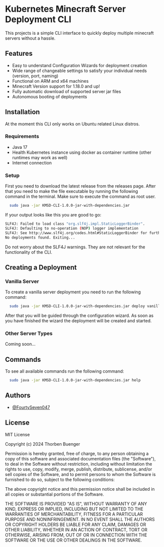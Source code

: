 
# Kubernetes Minecraft Server Deployment CLI

This projects is a simple CLI interface to quickly deploy multiple minecraft servers without a hassle.

## Features

- Easy to understand Configuration Wizards for deployment creation
- Wide range of changeable settings to satisfy your individual needs (version, port, naming)
- Functional on ARM and x64 machines
- Minecraft Version support for 1.18.0 and up!
- Fully automatic download of supported server jar files
- Autonomous booting of deployments

## Installation

At the moment this CLI only works on Ubuntu related Linux distros.

### Requirements

- Java 17
- Health Kubernetes instance using docker as container runtime (other runtimes may work as well)
- Internet connection

### Setup
First you need to download the latest release from the releases page. After that you need to make the file executable by running the following command in the terminal. Make sure to execute the command as root user.

```bash
  sudo java -jar KMSD-CLI-1.0.0-jar-with-dependencies.jar
```

If your output looks like this you are good to go:
```bash
SLF4J: Failed to load class "org.slf4j.impl.StaticLoggerBinder".
SLF4J: Defaulting to no-operation (NOP) logger implementation
SLF4J: See http://www.slf4j.org/codes.html#StaticLoggerBinder for further details.
No deployments found. Exiting...
```
Do not worry about the SLF4J warnings. They are not relevant for the functionality of the CLI.

## Creating a Deployment

### Vanilla Server

To create a vanilla server deployment you need to run the following command:

```bash
  sudo java -jar KMSD-CLI-1.0.0-jar-with-dependencies.jar deploy vanilla
```

After that you will be guided through the configuration wizard. As soon as you have finished the wizard the deployment will be created and started.

### Other Server Types

Coming soon...

## Commands

To see all available commands run the following command:

```bash
  sudo java -jar KMSD-CLI-1.0.0-jar-with-dependencies.jar help
```

## Authors

- [@FourtySeven047](https://www.github.com/fourtyseven047)

## License

MIT License

Copyright (c) 2024 Thorben Buenger

Permission is hereby granted, free of charge, to any person obtaining a copy
of this software and associated documentation files (the "Software"), to deal
in the Software without restriction, including without limitation the rights
to use, copy, modify, merge, publish, distribute, sublicense, and/or sell
copies of the Software, and to permit persons to whom the Software is
furnished to do so, subject to the following conditions:

The above copyright notice and this permission notice shall be included in all
copies or substantial portions of the Software.

THE SOFTWARE IS PROVIDED "AS IS", WITHOUT WARRANTY OF ANY KIND, EXPRESS OR
IMPLIED, INCLUDING BUT NOT LIMITED TO THE WARRANTIES OF MERCHANTABILITY,
FITNESS FOR A PARTICULAR PURPOSE AND NONINFRINGEMENT. IN NO EVENT SHALL THE
AUTHORS OR COPYRIGHT HOLDERS BE LIABLE FOR ANY CLAIM, DAMAGES OR OTHER
LIABILITY, WHETHER IN AN ACTION OF CONTRACT, TORT OR OTHERWISE, ARISING FROM,
OUT OF OR IN CONNECTION WITH THE SOFTWARE OR THE USE OR OTHER DEALINGS IN THE
SOFTWARE.